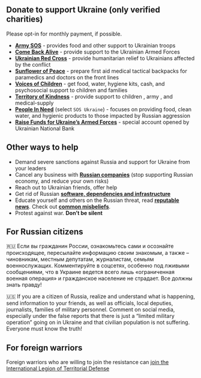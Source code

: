 ## Donate to support Ukraine (only verified charities)

Please opt-in for monthly payment, if possible.

- [**Army SOS**](https://armysos.com.ua/en/) - provides food and other support to Ukrainian troops
- [**Come Back Alive**](https://savelife.in.ua/en/donate/) - provide support to the Ukrainian Armed Forces
- [**Ukrainian Red Cross**](https://redcross.org.ua/en/donate/) - provide humanitarian relief to Ukrainians affected by the conflict
- [**Sunflower of Peace**](https://www.facebook.com/donate/507886070680475/) - prepare first aid medical tactical backpacks for paramedics and doctors on the front lines
- [**Voices of Children**](https://voices.org.ua/en/) - get food, water, hygiene kits, cash, and psychosocial support to children and families
- [**Territory of Kindness**](https://vuf-td.space/en/) - provide support to children , army , and medical-supply
- [**People In Need**](https://www.peopleinneed.net/donate/once) (select `SOS Ukraine`) - focuses on providing food, clean water, and hygienic products to those impacted by Russian aggression
- [**Raise Funds for Ukraine’s Armed Forces**](https://bank.gov.ua/en/news/all/natsionalniy-bank-vidkriv-spetsrahunok-dlya-zboru-koshtiv-na-potrebi-armiyi) - special account opened by Ukrainian National Bank

## Other ways to help

- Demand severe sanctions against Russia and support for Ukraine from your leaders
- Cancel any business with [**Russian companies**](/docs/Boycott.md) (stop supporting Russian economy, and reduce your own risks)
- Reach out to Ukrainian friends, offer help
- Get rid of Russian [**software, dependencies and infrastructure**](/docs/Boycott.md)
- Educate yourself and others on the Russian threat, read [**reputable news**](/docs/WarNews.md). Check out [**common misbeliefs**](/docs/Misconceptions.md).
- Protest against war. **Don’t be silent**

## For Russian citizens

🇷🇺 Если вы гражданин России, ознакомьтесь сами и осознайте происходящее, пересылайте информацию своим знакомым, а также – чиновникам, местным депутатам, журналистам, семьям военнослужащих. Комментируйте в соцсетях, особенно под лживыми сообщениями, что в Украине ведется всего лишь «ограниченная военная операция» и гражданское население не страдает. Все должны знать правду!

🇺🇸 If you are a citizen of Russia, realize and understand what is happening, send information to your friends, as well as officials, local deputies, journalists, families of military personnel. Comment on social media, especially under the false reports that there is just a “limited military operation” going on in Ukraine and that civilian population is not suffering. Everyone must know the truth!

## For foreign warriors

Foreign warriors who are willing to join the resistance can [join the International Legion of Territorial Defense](https://www.ukrinform.net/rubric-ato/3415272-how-to-join-international-legion-to-defend-ukraine-algorithm.html)
